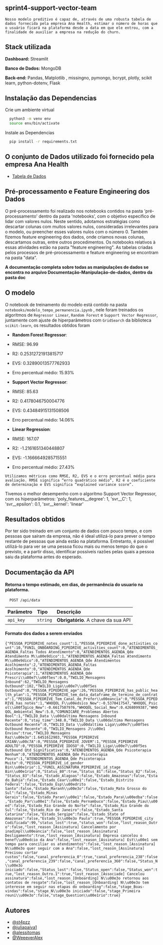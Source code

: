 
## sprint4-support-vector-team
`Nosso modelo preditivo é capaz de, através de uma robusta tabela de dados fornecida pela empresa Ana Health, estimar o número de horas que o usuário ficará na plataforma desde a data em que ele entrou, com a finalidade de auxiliar a empresa na redução do churn.`



## Stack utilizada


**Dashboard:** Streamlit

**Banco de Dados:** MongoDB

**Back-end:** Pandas, Matplotlib , missingno, pymongo, bcrypt, plotly, scikit learn, python-dotenv, Flask


## Instalação das Dependencias

Crie um ambiente virtual

```bash
  python3 -m venv env
  source env/bin/activate
```

Instale as Dependencias 

```bash
  pip install -r requirements.txt
```
    
## O conjunto de Dados utilizado foi fornecido pela empresa Ana Health

 - [Tabela de Dados](https://docs.google.com/spreadsheets/d/1ku3RbAe_BQFqSxfEgbJARmUMaKEidGqvWo-xh-E7XE0/edit#gid=841451143)

## Pré-processamento  e Feature Engineering dos Dados

O pré-processamento foi realizado nos notebooks contidos
na pasta 'pré-processamento' dentro da pasta 'notebooks', com o objetivo específico de lidar
com valores nulos. Neste sentido, adotamos estratégias como descartar colunas com
muitos valores nulos, consideradas irrelevantes para o modelo, ou preencher esses valores
nulos com o número 0. Também fizemos feature engineering dos dados, onde criamos novas colunas, 
descartamos outras, entre outros procedimentos. Os notebooks relativos à essas atividades estão na 
pasta "feature engineering". As tabelas criadas pelos processos de pré-processamento e feature engineering se 
encontram na pasta "data".

**A documentação completa sobre todas as manipulações de dados se encontra no arquivo Documentação-Manipulação-de-dados, dentro da pasta doc**

## O modelo

O notebook de treinamento do modelo está contido na pasta `notebooks/modelo_tempo_permanencia.ipynb` , nele foram treinados os algoritmos de `Regressor Linear`, `Random Forest` e `Support Vector Regressor`, juntamente com ajuste de hiperparâmetros com `GridSearch` da biblioteca `scikit-learn`, os resultados obtidos foram

- **Random Forest Regressor**: 
- RMSE: 96.99
- R2: 0.25312721913815717
 - EVS: 0.32890013577762933 
- Erro percentual médio: 15.93% 

- **Support Vector Regressor**: 
- RMSE: 85.63
- R2: 0.4178046750004776 
- EVS: 0.43484915131508506
- Erro percentual médio: 14.06% 

- **Linear Regression**:
- RMSE: 167.07
- R2: -1.2161651340448807
- EVS: -1.1666649285715551 
- Erro percentual médio: 27.43% 

`Utilizamos métricas como RMSE, R2, EVS e o erro percentual médio para avaliação.
RMSE significa “erro quadrático médio”, R2 é o coeficiente de determinação e EVS significa
“explained variance score”.`

Tivemos o melhor desempenho com o algoritmo Support Vector Regressor, com os hiperparâmetros: 
'poly_features__degree': 1, 
'svr__C': 1, 
'svr__epsilon': 0.1, 
'svr__kernel': 'linear'

## Resultados obtidos

Por ter sido treinado em um conjunto de dados com pouco tempo, e com pessoas que saíram da empresa, não é ideal utilizá-lo para prever o tempo restante de pessoas que ainda estão na plataforma. Entretanto, é possível utilizá-lo para ver se uma pessoa ficou mais ou menos tempo do que o previsto, e a partir disso, identificar possíveis razões pelas quais a pessoa saiu da plataforma antes do esperado.

## Documentação da API

#### Retorna o tempo estimado, em dias, de permanência do usuario na plataforma.

```http
  POST /api/data
```

| Parâmetro   | Tipo       | Descrição                           |
| :---------- | :--------- | :---------------------------------- |
| `api_key` | `string` | **Obrigatório**. A chave da sua API |



#### Formato dos dados a serem enviados 

`{"PESSOA_PIPEDRIVE_notes_count":1,"PESSOA_PIPEDRIVE_done_activities_count":10,"FUNIL_ONBOARDING_PIPEDRIVE_activities_count":0,"ATENDIMENTOS_AGENDA_Faltas Todos Atendimento":0,"ATENDIMENTOS_AGENDA_Qde Atendimento M\\u00e9dico":1,"ATENDIMENTOS_AGENDA_Faltas Atendimento M\\u00e9dico":0,"ATENDIMENTOS_AGENDA_Qde Atendimentos Acolhimento":2,"ATENDIMENTOS_AGENDA_Faltas Acolhimento":0,"ATENDIMENTOS_AGENDA_Qde Psicoterapia":1,"ATENDIMENTOS_AGENDA_Qde Prescri\\u00e7\\u00f5es":0.0,"TWILIO_Mensagens Inbound":62,"TWILIO_Mensagens Outbound":102,"TWILIO_Liga\\u00e7\\u00f5es Outbound":0,"PESSOA_PIPEDRIVE_age":26,"PESSOA_PIPEDRIVE_has_public_health_plan":1,"PESSOA_PIPEDRIVE_tem_data_dataframe_de_termino_de_contrato":1,"PESSOA_PIPEDRIVE_Tem_Canal_de_Prefer\\u00eancia":0,"PESSOA_PIPEDRIVE_has_notes":1,"WHOQOL_F\\u00edsico_New":-0.5370417547,"WHOQOL_Psicol\\u00f3gico_New":-0.6617507976,"WHOQOL_Social_New":0.4268099387,"WHOQOL_Ambiental_New":5.0,"COMUNICARE_Problemas Abertos Bool":1,"TWILIO_Data \\u00daltima Mensagens Inbound Recente":0,"stay_time":348.0,"TWILIO_Data \\u00daltima Mensagens Outbound Recente":0,"TWILIO_Data \\u00daltima Liga\\u00e7\\u00f5es Outbound Recente":0,"TWILIO_Mensagens J\\u00e1 Enviou":true,"TWILIO_Mensagens Raz\\u00e3o":1.6451612903,"PESSOA_PIPEDRIVE CRIAN\\u00c7A":0,"PESSOA_PIPEDRIVE JOVEM":1,"PESSOA_PIPEDRIVE ADULTO":0,"PESSOA_PIPEDRIVE IDOSO":0,"TWILIO_Liga\\u00e7\\u00f5es Outbound Qtd Significativa":0,"ATENDIMENTOS_AGENDA_Qde Psicoterapia Nenhum":0,"ATENDIMENTOS_AGENDA_Qde Psicoterapia Pouco":1,"ATENDIMENTOS_AGENDA_Qde Psicoterapia Muito":0,"PESSOA_PIPEDRIVE_id_gender Bin\\u00e1rio":1,"FUNIL_ASSINATURA_PIPEDRIVE_id_stage Bin\\u00e1rio":0,"Status_80":true,"Status_81":false,"Status_82":false,"Status_83":false,"Estado_Alagoas":false,"Estado_Amazonas":false,"Estado_Bahia":false,"Estado_Cear\\u00e1":false,"Estado_Distrito Federal":false,"Estado_Esp\\u00edrito Santo":false,"Estado_Maranh\\u00e3o":false,"Estado_Mato Grosso do Sul":false,"Estado_Minas Gerais":false,"Estado_Paran\\u00e1":false,"Estado_Para\\u00edba":false,"Estado_Par\\u00e1":false,"Estado_Pernambuco":false,"Estado_Piau\\u00ed":false,"Estado_Rio Grande do Norte":false,"Estado_Rio Grande do Sul":false,"Estado_Rio de Janeiro":false,"Estado_Santa Catarina":false,"Estado_Sergipe":false,"Estado_State of Amazonas":false,"Estado_S\\u00e3o Paulo":true,"PESSOA_PIPEDRIVE_city Codificada":99,"status_lost":true,"status_won":false,"lost_reason_Outro":false,"lost_reason_[Assinatura] Cancelamento por inadimpl\\u00eancia":false,"lost_reason_[Assinatura] Desligamento":true,"lost_reason_[Assinatura] Empresa cancelou o benef\\u00edcio da Ana":false,"lost_reason_[Assinatura] Est\\u00e1 sem tempo para conciliar os atendimentos":false,"lost_reason_[Assinatura] N\\u00e3o quer seguir com a Ana":false,"lost_reason_[Assinatura] Precisou cortar custos":false,"canal_preferencia_0":true,"canal_preferencia_238":false,"canal_preferencia_239":false,"canal_preferencia_360":false,"Status_N\\u00e3o iniciado":false,"Status_lost":false,"Status_open":false,"Status_won":true,"lost_reason_Outro.1":true,"lost_reason_[Associade] Cancelou assinatura":false,"lost_reason_[Onboarding] N\\u00e3o retornou aos contatos de resgate":false,"lost_reason_[Onboarding] N\\u00e3o tem interesse em seguir nas etapas do onboarding":false,"stage_Boas-vindas":false,"stage_N\\u00e3o iniciado":false,"stage_Primeira reuni\\u00e3o":false,"stage_Question\\u00e1rio":true}`


## Autores

- [@st4pzz](https://github.com/st4pzz)
- [@juliapaiva1](https://github.com/juliapaiva1)
- [@alessitomas](https://github.com/alessitomas)
- [@WeeeverAlex](https://github.com/WeeeverAlex)


